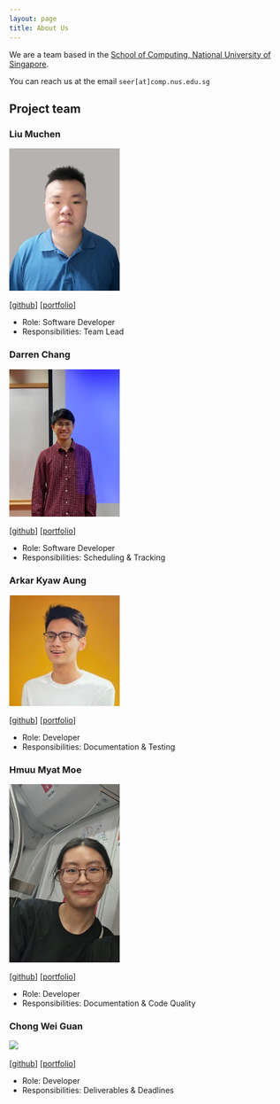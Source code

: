 ```yaml
---
layout: page
title: About Us
---
```


We are a team based in the [School of Computing, National University of Singapore](http://www.comp.nus.edu.sg).

You can reach us at the email `seer[at]comp.nus.edu.sg`

## Project team

### Liu Muchen

<img src="images/liumc-sg.png" width="200px">

[[github](https://github.com/LiuMC-SG)]
[[portfolio](team/liumc-sg.md)]

* Role: Software Developer
* Responsibilities: Team Lead

### Darren Chang

<img src="images/changgittyhub.png" width="200px">

[[github](http://github.com/ChangGittyHub)]
[[portfolio](team/changgittyhub.md)]

* Role: Software Developer
* Responsibilities: Scheduling & Tracking

### Arkar Kyaw Aung

<img src="images/arkarsg.png" width="200px">

[[github](https://github.com/arkarsg)]
[[portfolio](team/arkarsg.md)]

* Role: Developer
* Responsibilities: Documentation & Testing

### Hmuu Myat Moe

<img src="images/hmuumyatmoe.png" width="200px">

[[github](https://github.com/HmuuMyatMoe)]
[[portfolio](team/hmuumyatmoe.md)]

* Role: Developer
* Responsibilities: Documentation & Code Quality

### Chong Wei Guan

<img src="images/chongweiguan.jpg" width="200px">

[[github](https://github.com/chongweiguan)]
[[portfolio](team/chongweiguan.md)]

* Role: Developer
* Responsibilities: Deliverables & Deadlines
